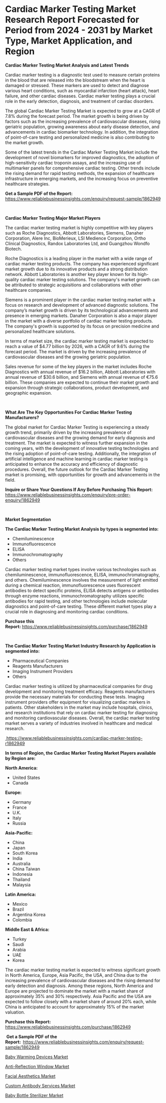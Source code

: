 <p><h1>Cardiac Marker Testing Market Research Report Forecasted for Period from 2024 -  2031 by Market Type, Market Application, and Region</h1></p><p><strong>Cardiac Marker Testing Market Analysis and Latest Trends</strong></p>
<p><p>Cardiac marker testing is a diagnostic test used to measure certain proteins in the blood that are released into the bloodstream when the heart is damaged or stressed. These markers are used to detect and diagnose various heart conditions, such as myocardial infarction (heart attack), heart failure, and other cardiac diseases. Cardiac marker testing plays a crucial role in the early detection, diagnosis, and treatment of cardiac disorders.</p><p>The global Cardiac Marker Testing Market is expected to grow at a CAGR of 7.8% during the forecast period. The market growth is being driven by factors such as the increasing prevalence of cardiovascular diseases, rising geriatric population, growing awareness about early disease detection, and advancements in cardiac biomarker technology. In addition, the integration of point-of-care testing and personalized medicine is also contributing to the market growth.</p><p>Some of the latest trends in the Cardiac Marker Testing Market include the development of novel biomarkers for improved diagnostics, the adoption of high-sensitivity cardiac troponin assays, and the increasing use of multimarker panels for comprehensive cardiac testing. Other trends include the rising demand for rapid testing methods, the expansion of healthcare infrastructure in emerging markets, and the increasing focus on preventive healthcare strategies.</p></p>
<p><strong>Get a Sample PDF of the Report:&nbsp;</strong> <a href="https://www.reliablebusinessinsights.com/enquiry/request-sample/1862949">https://www.reliablebusinessinsights.com/enquiry/request-sample/1862949</a></p>
<p>&nbsp;</p>
<p><strong>Cardiac Marker Testing Major Market Players</strong></p>
<p><p>The cardiac marker testing market is highly competitive with key players such as Roche Diagnostics, Abbott Laboratories, Siemens, Danaher Corporation, Alere Inc, BioMerieux, LSI Medience Corporation, Ortho Clinical Diagnostics, Randox Laboratories Ltd, and Guangzhou Wondfo Biotech. </p><p>Roche Diagnostics is a leading player in the market with a wide range of cardiac marker testing products. The company has experienced significant market growth due to its innovative products and a strong distribution network. Abbott Laboratories is another key player known for its high-quality cardiac marker testing solutions. The company's market growth can be attributed to strategic acquisitions and collaborations with other healthcare companies.</p><p>Siemens is a prominent player in the cardiac marker testing market with a focus on research and development of advanced diagnostic solutions. The company’s market growth is driven by its technological advancements and presence in emerging markets. Danaher Corporation is also a major player in the market with a diverse portfolio of cardiac marker testing products. The company's growth is supported by its focus on precision medicine and personalized healthcare solutions.</p><p>In terms of market size, the cardiac marker testing market is expected to reach a value of $4.77 billion by 2026, with a CAGR of 9.6% during the forecast period. The market is driven by the increasing prevalence of cardiovascular diseases and the growing geriatric population. </p><p>Sales revenue for some of the key players in the market includes Roche Diagnostics with annual revenue of $16.2 billion, Abbott Laboratories with annual revenue of $30.6 billion, and Siemens with annual revenue of €75.6 billion. These companies are expected to continue their market growth and expansion through strategic collaborations, product development, and geographic expansion.</p></p>
<p>&nbsp;</p>
<p><strong>What Are The Key Opportunities For Cardiac Marker Testing Manufacturers?</strong></p>
<p><p>The global market for Cardiac Marker Testing is experiencing a steady growth trend, primarily driven by the increasing prevalence of cardiovascular diseases and the growing demand for early diagnosis and treatment. The market is expected to witness further expansion in the coming years, with the development of innovative testing technologies and the rising adoption of point-of-care testing. Additionally, the integration of artificial intelligence and machine learning in cardiac marker testing is anticipated to enhance the accuracy and efficiency of diagnostic procedures. Overall, the future outlook for the Cardiac Marker Testing market is promising, with opportunities for growth and advancements in the field.</p></p>
<p><strong>Inquire or Share Your Questions If Any Before Purchasing This Report:</strong> <a href="https://www.reliablebusinessinsights.com/enquiry/pre-order-enquiry/1862949">https://www.reliablebusinessinsights.com/enquiry/pre-order-enquiry/1862949</a></p>
<p>&nbsp;</p>
<p><strong>Market Segmentation</strong></p>
<p><strong>The Cardiac Marker Testing Market Analysis by types is segmented into:</strong></p>
<p><ul><li>Chemiluminescence</li><li>Immunofluorescence</li><li>ELISA</li><li>Immunochromatography</li><li>Others</li></ul></p>
<p><p>Cardiac marker testing market types involve various technologies such as chemiluminescence, immunofluorescence, ELISA, immunochromatography, and others. Chemiluminescence involves the measurement of light emitted during a chemical reaction, immunofluorescence uses fluorescent antibodies to detect specific proteins, ELISA detects antigens or antibodies through enzyme reactions, immunochromatography utilizes specific antibodies for rapid testing, and other technologies include molecular diagnostics and point-of-care testing. These different market types play a crucial role in diagnosing and monitoring cardiac conditions.</p></p>
<p><strong>Purchase this Report:&nbsp;</strong><a href="https://www.reliablebusinessinsights.com/purchase/1862949">https://www.reliablebusinessinsights.com/purchase/1862949</a></p>
<p>&nbsp;</p>
<p><strong>The Cardiac Marker Testing Market Industry Research by Application is segmented into:</strong></p>
<p><ul><li>Pharmaceutical Companies</li><li>Reagents Manufacturers</li><li>Imaging Instrument Providers</li><li>Others</li></ul></p>
<p><p>Cardiac marker testing is utilized by pharmaceutical companies for drug development and monitoring treatment efficacy. Reagents manufacturers provide the necessary materials for conducting these tests. Imaging instrument providers offer equipment for visualizing cardiac markers in patients. Other stakeholders in the market may include hospitals, clinics, and research institutions that rely on cardiac marker testing for diagnosing and monitoring cardiovascular diseases. Overall, the cardiac marker testing market serves a variety of industries involved in healthcare and medical research.</p></p>
<p><a href="https://www.reliablebusinessinsights.com/cardiac-marker-testing-r1862949">&nbsp;https://www.reliablebusinessinsights.com/cardiac-marker-testing-r1862949</a></p>
<p><strong>In terms of Region, the Cardiac Marker Testing Market Players available by Region are:</strong></p>
<p>
    <p> <strong> North America: </strong>
        <ul>
            <li>United States</li>
            <li>Canada</li>
        </ul>
        </p> 
    <p> <strong> Europe: </strong>
        <ul>
            <li>Germany</li>
            <li>France</li>
            <li>U.K.</li>
            <li>Italy</li>
            <li>Russia</li>
        </ul>
        </p> 
    <p> <strong> Asia-Pacific: </strong>
        <ul>
            <li>China</li>
            <li>Japan</li>
            <li>South Korea</li>
            <li>India</li>
            <li>Australia</li>
            <li>China Taiwan</li>
            <li>Indonesia</li>
            <li>Thailand</li>
            <li>Malaysia</li>
        </ul>
        </p> 
    <p> <strong> Latin America: </strong>
        <ul>
            <li>Mexico</li>
            <li>Brazil</li>
            <li>Argentina Korea</li>
            <li>Colombia</li>
        </ul>
        </p> 
    <p> <strong> Middle East & Africa: </strong>
        <ul>
            <li>Turkey</li>
            <li>Saudi</li>
            <li>Arabia</li>
            <li>UAE</li>
            <li>Korea</li>
        </ul>
    </p>
    </p>
<p><p>The cardiac marker testing market is expected to witness significant growth in North America, Europe, Asia Pacific, the USA, and China due to the increasing prevalence of cardiovascular diseases and the rising demand for early detection and diagnosis. Among these regions, North America and Europe are projected to dominate the market with a market share of approximately 35% and 30% respectively. Asia Pacific and the USA are expected to follow closely with a market share of around 20% each, while China is anticipated to account for approximately 15% of the market valuation.</p></p>
<p><strong>Purchase this Report: </strong><a href="https://www.reliablebusinessinsights.com/purchase/1862949">https://www.reliablebusinessinsights.com/purchase/1862949</a></p>
<p>&nbsp;<strong>Get a Sample PDF of the Report:&nbsp;&nbsp;</strong><a href="https://www.reliablebusinessinsights.com/enquiry/request-sample/1862949">https://www.reliablebusinessinsights.com/enquiry/request-sample/1862949</a></p>
<p><strong></strong></p>
<p><p><a href="https://medium.com/@tigerlookbaliw/baby-warming-devices-market-market-segmentation-geographical-regions-and-market-forcast-till-2031-f98454c98082">Baby Warming Devices Market</a></p><p><a href="https://medium.com/@richard_ellings/insights-into-the-anti-reflection-window-industry-market-financial-status-market-size-and-56385df43185">Anti-Reflection Window Market</a></p><p><a href="https://github.com/abigailsutherland7889/Market-Research-Report-List-1/blob/main/facial-aesthetics-market.md">Facial Aesthetics Market</a></p><p><a href="https://github.com/michealerrygz/Market-Research-Report-List-1/blob/main/custom-antibody-services-market.md">Custom Antibody Services Market</a></p><p><a href="https://medium.com/@tankuser238_5568/baby-bottle-sterilizer-market-research-report-market-forecast-and-growth-prospects-with-a-steady-8731232654df">Baby Bottle Sterilizer Market</a></p></p>